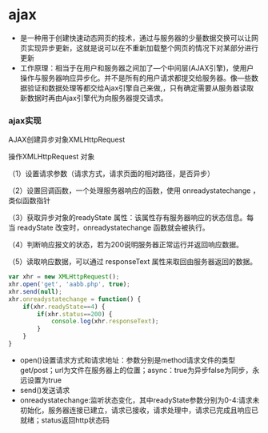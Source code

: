 # ajax

* 是一种用于创建快速动态网页的技术，通过与服务器的少量数据交换可以让网页实现异步更新，这就是说可以在不重新加载整个网页的情况下对某部分进行更新
* 工作原理：相当于在用户和服务器之间加了—个中间层(AJAX引擎)，使用户操作与服务器响应异步化。并不是所有的用户请求都提交给服务器。像—些数据验证和数据处理等都交给Ajax引擎自己来做,，只有确定需要从服务器读取新数据时再由Ajax引擎代为向服务器提交请求。

### ajax实现

AJAX创建异步对象XMLHttpRequest

操作XMLHttpRequest 对象

（1）设置请求参数（请求方式，请求页面的相对路径，是否异步）

（2）设置回调函数，一个处理服务器响应的函数，使用 onreadystatechange ，类似函数指针

（3）获取异步对象的readyState 属性：该属性存有服务器响应的状态信息。每当 readyState 改变时，onreadystatechange 函数就会被执行。

（4）判断响应报文的状态，若为200说明服务器正常运行并返回响应数据。

（5）读取响应数据，可以通过 responseText 属性来取回由服务器返回的数据。

```javascript
var xhr = new XMLHttpRequest();
xhr.open('get', 'aabb.php', true);
xhr.send(null);
xhr.onreadystatechange = function() {
	if(xhr.readyState==4) {
		if(xhr.status==200) {
			console.log(xhr.responseText);
		}
	}
}
```

* open()设置请求方式和请求地址：参数分别是method请求文件的类型get/post；url为文件在服务器上的位置；async：true为异步false为同步，永远设置为true
* send()发送请求
* onreadystatechange:监听状态变化，其中readyState参数分别为0-4:请求未初始化，服务器连接已建立，请求已接收，请求处理中，请求已完成且响应已就绪；status返回http状态码